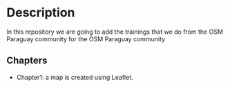 # Description
In this repository we are going to add the trainings that we do from the OSM Paraguay community for the OSM Paraguay community

## Chapters

* Chapter1: a map is created using Leaflet.
